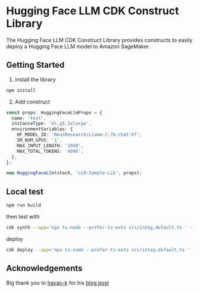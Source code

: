 # Hugging Face LLM CDK Construct Library

The Hugging Face LLM CDK Construct Library provides constructs to easily deploy a Hugging Face LLM model to Amazon SageMaker.

## Getting Started

1. install the library

```bash
npm install 
```

2. Add construct 

```typescript
const props: HuggingFaceLlmProps = {
  name: 'test',
  instanceType: 'ml.g5.2xlarge',
  environmentVariables: {
    HF_MODEL_ID: 'NousResearch/Llama-2-7b-chat-hf',
    SM_NUM_GPUS: '1',
    MAX_INPUT_LENGTH: '2048',
    MAX_TOTAL_TOKENS: '4096',
  },
};

new HuggingFaceLlm(stack, 'LLM-Sample-Lib', props);
```

## Local test

```bash
npm run build
```
then test with 

```bash
cdk synth --app='npx ts-node --prefer-ts-exts src/integ.default.ts ' --profile hf-sm > test.yaml 
```

deploy 
  
```bash
cdk deploy --app='npx ts-node --prefer-ts-exts src/integ.default.ts ' --profile hf-sm > test.yaml 
```


## Acknowledgements

Big thank you to [hayao-k](https://dev.to/hayao_k) for his [blog post](https://dev.to/aws-builders/a-beginner-s-guide-to-create-aws-cdk-construct-library-with-projen-5eh4)